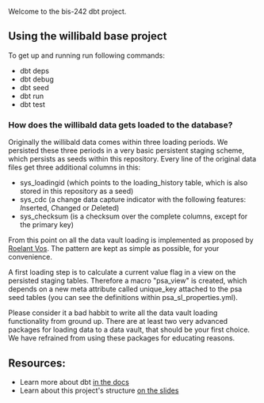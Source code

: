 Welcome to the bis-242 dbt project.

## Using the willibald base project

To get up and running run following commands:
- dbt deps
- dbt debug
- dbt seed
- dbt run
- dbt test

### How does the willibald data gets loaded to the database?

Originally the willibald data comes within three loading periods. We persisted these three periods in a very basic persistent
staging scheme, which persists as seeds within this repository. Every line of the original data files get three additional columns in this:
- sys_loadingid (which points to the loading_history table, which is also stored in this repository as a seed)
- sys_cdc (a change data capture indicator with the following features: *I*nserted, *C*hanged or *D*eleted)
- sys_checksum (is a checksum over the complete columns, except for the primary key)

From this point on all the data vault loading is implemented as proposed by [Roelant Vos](https://www.roelantvos.com/). The pattern are kept as simple as possible, for your convenience.

A first loading step is to calculate a current value flag in a view on the persisted staging tables. Therefore a macro "psa_view" is created, which depends on a new meta attribute called unique_key attached to the psa seed tables (you can see the definitions within psa_sl_properties.yml).

Please consider it a bad habbit to write all the data vault loading functionality from ground up. There are at least two very advanced packages for loading data to a data vault, that should be your first choice. We have refrained from using these packages for educating reasons.

## Resources:
- Learn more about dbt [in the docs](https://docs.getdbt.com/docs/introduction)
- Learn about this project's structure [on the slides](https://github.com/hsh-bis242/hsh-bi-class)
